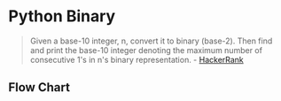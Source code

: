# Python Binary

> Given a base-10 integer, n, convert it to binary (base-2). Then find and print the base-10 integer denoting the maximum number of consecutive 1's in n's binary representation. - [HackerRank](www.hackerrank.com)

## Flow Chart

